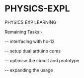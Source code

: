 # PHYSICS-EXPL
PHYSICS EXP LEARNING
 
 Remaining Tasks:-
 
 -- interfacing with hc-12
 
 -- setup dual arduino coms
 
 -- optimise the circuit and prototype
 
 -- expanding the usage
